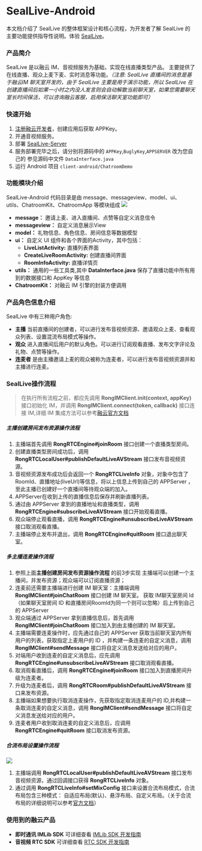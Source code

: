 # SealLive-Android
本文档介绍了 SealLive 的整体框架设计和核心流程，为开发者了解 SealLive 的主要功能提供指导性说明。体验 [SealLive](https://www.rongcloud.cn/downloads/demo)。

### 产品简介
SealLive 是以融云 IM、音视频服务为基础，实现在线直播类型产品。 主要提供了在线直播、观众上麦下麦、实时消息等功能。*（注意:  SealLive 直播间的消息是基于融云IM 聊天室开发的，由于 SealLive 主要是用于演示功能，所以 SealLive 在创建直播间后如果一小时之内没人发言则会自动解散当前聊天室，如果您需要聊天室长时间保活，可以咨询融云客服，启用保活聊天室功能即可）*

### 快速开始
1. [注册融云开发者](https://developer.rongcloud.cn/signup/?utm_source=demogithub&utm_term=demosign)，创建应用后获取 APPKey。
2. 开通音视频服务。
3. 部署 [SealLive-Server](https://github.com/rongcloud/demo-chatroom/tree/v2.0/app-server)
4. 服务部署完毕之后，请分别将源码中的 `APPKey`,`BuglyKey`,`APPSERVER` 改为您自己的
参见源码中文件  `DataInterface.java`
5. 运行 Android 项目  `client-android/ChatroomDemo`

### 功能模块介绍
SealLive-Android 代码目录是由 message、messageview、model、ui、utils、ChatroomKit、ChatroomApp 等模块组成
![](./imgs/img01.png)

* **message：**  邀请上麦、进入直播间、点赞等自定义消息信令
* **messageview：** 自定义消息展示View
* **model：**  礼物信息、角色信息、房间信息等数据模型
* **ui：**  自定义 UI 组件和各个界面的Activity，其中包括：
  * **LiveListActivity:** 直播列表界面
  * **CreateLiveRoomActivity:**  创建直播间界面
  * **RoomInfoActivity:** 直播详情页
* **utils：** 通用的一些工具类,其中 **DataInterface.java**  保存了直播功能中所有用到的数据接口和 AppKey 等信息
* **ChatroomKit：** 对融云 IM 引擎的封装方便调用
### 产品角色信息介绍

SealLive 中有三种用户角色:
* **主播** 当前直播间的创建者，可以进行发布音视频资源、邀请观众上麦、查看观众列表、设置混流布局模式等操作。
* **观众** 进入直播间后用户的默认角色。可以进行订阅观看直播、发布文字评论及礼物、点赞等操作。
* **连麦者** 是由主播邀请上麦的观众被称为连麦者，可以进行发布音视频资源并和主播进行连麦。

### SealLive操作流程

> 在执行所有流程之前，都应先调用 **RongIMClient.init(context, appKey)** 接口初始化 IM，并调用 **RongIMClient.connect(token, callback)** 接口连接 IM,详细 IM 集成方法可以参考[融云官方文档](https://docs.rongcloud.cn/im/imlib/android/quick-start/init/)

##### 主播创建房间发布资源操作流程
1. 主播端首先调用 **RongRTCEngine#joinRoom** 接口创建一个直播类型房间。
2. 创建直播类型房间成功后，调用 **RongRTCLocalUser#publishDefaultLiveAVStream** 接口发布音视频资源。
3. 音视频资源发布成功后会返回一个 **RongRTCLiveInfo** 对象，对象中包含了 RoomId、直播地址(liveUrl)等信息，将以上信息上传到自己的 APPServer ，至此主播已创建好一个直播间等待观众端的加入。
4. APPServer在收到上传的直播信息后保存并刷新直播列表。
5. 通过由 APPServer 拿到的直播地址和直播类型，调用 **RongRTCEngine#subscribeLiveAVStream** 接口开始观看直播。
6. 观众端停止观看直播，调用 **RongRTCEngine#unsubscribeLiveAVStream** 接口取消观看直播。
7. 主播端停止发布并退出，调用 **RongRTCEngine#quitRoom** 接口退出聊天室。

##### 多主播连麦操作流程
1. 参照上面**主播创建房间发布资源操作流程** 的前3步实现 主播端可以创建一个主播间，并发布资源；观众端可以订阅直播资源； 
2. 连麦前还需要主播端进行创建 IM 聊天室：主播端调用 **RongIMClient#joinChatRoom** 接口创建 IM 聊天室。 获取 IM聊天室房间 Id （如果聊天室房间 ID 和直播房间RoomId为同一个则可以忽略）后上传到自己的 APPServer
3. 观众端通过 APPServer 拿到直播信息后，首先调用 **RongIMClient#joinChatRoom** 接口加入到由主播创建的 IM 聊天室。
4. 主播端需要连麦操作时，应先通过自己的 APPServer 获取当前聊天室内所有用户的列表，获取指定上麦用户的 ID ，并构建一条连麦的自定义消息，调用 **RongIMClient#sendMessage** 接口将自定义消息发送给对应的用户。
5. 对端用户收到连麦的自定义消息后，应先调用 **RongRTCEngine#unsubscribeLiveAVStream** 接口取消观看直播。
6. 取消观看直播后，调用 **RongRTCEngine#joinRoom** 接口加入到直播房间升级为连麦者。
7. 升级为连麦者后，调用 **RongRTCRoom#publishDefaultLiveAVStream** 接口来发布资源。
8. 主播端如果想要执行取消连麦操作，先获取指定取消连麦用户的 ID,并构建一条取消连麦的自定义消息，调用 **RongIMClient#sendMessage** 接口将自定义消息发送给对应的用户。
9. 连麦者用户收到取消连麦的自定义消息后，应调用 **RongRTCEngine#quitRoom** 接口取消发布资源。

##### 合流布局设置操作流程
![](./imgs/mix.png)

1. 主播端调用 **RongRTCLocalUser#publishDefaultLiveAVStream** 接口发布音视频资源，通过回调接口获得 **RongRTCLiveInfo** 对象。
2. 通过调用 **RongRTCLiveInfo#setMixConfig** 接口来设置合流布局模式，合流布局包含三种模式： 自适应布局(默认)、悬浮布局、自定义布局。（关于合流布局的详细说明可以参考[官方文档](https://docs.rongcloud.cn/rtc/rtclib/android/video_mix_layout/)）

### 使用到的融云产品
* **即时通讯 IMLib SDK**  可详细查看 [IMLib SDK 开发指南](https://www.rongcloud.cn/docs/android.html)
* **音视频 RTC SDK** 可详细查看 [RTC SDK 开发指南](https://www.rongcloud.cn/docs/android_rtclib.html)















